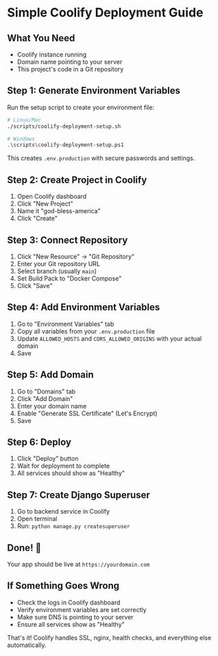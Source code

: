 # Simple Coolify Deployment Guide

## What You Need
- Coolify instance running
- Domain name pointing to your server
- This project's code in a Git repository

## Step 1: Generate Environment Variables
Run the setup script to create your environment file:
```bash
# Linux/Mac
./scripts/coolify-deployment-setup.sh

# Windows
.\scripts\coolify-deployment-setup.ps1
```

This creates `.env.production` with secure passwords and settings.

## Step 2: Create Project in Coolify
1. Open Coolify dashboard
2. Click "New Project"
3. Name it "god-bless-america"
4. Click "Create"

## Step 3: Connect Repository
1. Click "New Resource" → "Git Repository"
2. Enter your Git repository URL
3. Select branch (usually `main`)
4. Set Build Pack to "Docker Compose"
5. Click "Save"

## Step 4: Add Environment Variables
1. Go to "Environment Variables" tab
2. Copy all variables from your `.env.production` file
3. Update `ALLOWED_HOSTS` and `CORS_ALLOWED_ORIGINS` with your actual domain
4. Save

## Step 5: Add Domain
1. Go to "Domains" tab
2. Click "Add Domain"
3. Enter your domain name
4. Enable "Generate SSL Certificate" (Let's Encrypt)
5. Save

## Step 6: Deploy
1. Click "Deploy" button
2. Wait for deployment to complete
3. All services should show as "Healthy"

## Step 7: Create Django Superuser
1. Go to backend service in Coolify
2. Open terminal
3. Run: `python manage.py createsuperuser`

## Done! 🎉
Your app should be live at `https://yourdomain.com`

## If Something Goes Wrong
- Check the logs in Coolify dashboard
- Verify environment variables are set correctly
- Make sure DNS is pointing to your server
- Ensure all services show as "Healthy"

That's it! Coolify handles SSL, nginx, health checks, and everything else automatically.